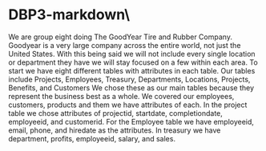 # DBP3-markdown\
  We are group eight doing The GoodYear Tire and Rubber Company. Goodyear is a very large company across the entire world, not just the United States. With this being said we will not include every single location or department they have we will stay focused on a few within each area. To start we have eight different tables with attributes in each table. Our tables include Projects, Employees, Treasury, Departments, Locations, Projects, Benefits, and Customers
  We chose these as our main tables because they represent the business best as a whole. We covered our employees, customers, products and them we have attributes of each. In the project table we chose attributes of projectid, startdate, completiondate, employeeid, and customerid. For the Employee table we have employeeid, email, phone, and hiredate as the attributes. In treasury we have department, profits, employeeid, salary, and sales. 
  
